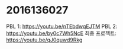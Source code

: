 # 2016136027

PBL 1: https://youtu.be/nTEbdwqEJTM
PBL 2: https://youtu.be/by0c7Wh5NcE
최종 프로젝트: https://youtu.be/qJ0quwd9Rkg
